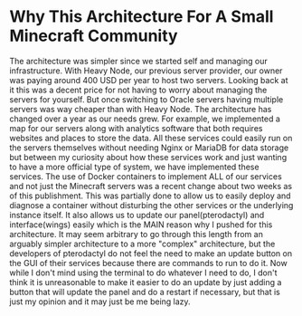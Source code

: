 # Why This Architecture For A Small Minecraft Community

The architecture was simpler since we started self and managing our infrastructure. With Heavy Node, our previous server provider, our owner was paying around 400 USD per year to host two servers. Looking back at it this was a decent price for not having to worry about managing the servers for yourself. But once switching to Oracle servers having multiple servers was way cheaper than with Heavy Node. The architecture has changed over a year as our needs grew. For example, we implemented a map for our servers along with analytics software that both requires websites and places to store the data. All these services could easily run on the servers themselves without needing Nginx or MariaDB for data storage but between my curiosity about how these services work and just wanting to have a more official type of system, we have implemented these services. The use of Docker containers to implement ALL of our services and not just the Minecraft servers was a recent change about two weeks as of this publishment. This was partially done to allow us to easily deploy and diagnose a container without disturbing the other services or the underlying instance itself. It also allows us to update our panel(pterodactyl) and interface(wings) easily which is the MAIN reason why I pushed for this architecture. It may seem arbitrary to go through this length from an arguably simpler architecture to a more "complex" architecture, but the developers of pterodactyl do not feel the need to make an update button on the GUI of their services because there are commands to run to do it. Now while I don't mind using the terminal to do whatever I need to do, I don't think it is unreasonable to make it easier to do an update by just adding a button that will update the panel and do a restart if necessary, but that is just my opinion and it may just be me being lazy.
